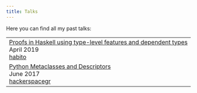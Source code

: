 ```yaml
---
title: Talks
---
```


Here you can find all my past talks:

<table class="posts-table">
  <tbody>
    <tr>
      <td>
        <a href="https://github.com/alexpeits/habito-proofs-talk" class="posts-table-title">Proofs in Haskell using type-level features and dependent types</a>
        <div class="posts-table-description">April 2019</div>
        <div class="posts-table-tags tags"><a href="https://www.habito.com">habito</a></div>
      </td>
    </tr>
    <tr>
      <td>
        <a href="https://alexpeits.github.io/metaclasses-pythonmeetup-hsgr" class="posts-table-title">Python Metaclasses and Descriptors</a>
        <div class="posts-table-description">June 2017</div>
        <div class="posts-table-tags tags"><a href="https://www.hackerspace.gr">hackerspacegr</a></div>
      </td>
    </tr>
  </tbody>
</table>
